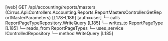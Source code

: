 [web] GET /api/accounting/reports/masters  (Cirrus.Api.Controllers.Accounting.Reports.ReportMastersController.GetReportMasterParameters)  [L178–L189] [auth=user]
  └─ calls ReportPageTypeRepository.WriteQuery [L185]
  └─ writes_to ReportPageType [L185]
    └─ reads_from ReportPageTypes
  └─ uses_service IControlledRepository<ReportPageType>
    └─ method WriteQuery [L185]

